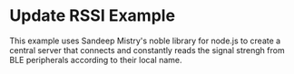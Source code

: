 # Update RSSI Example

  This example uses Sandeep Mistry's noble library for node.js to create a central server that connects and constantly reads the signal strengh from BLE peripherals according to their local name. 
